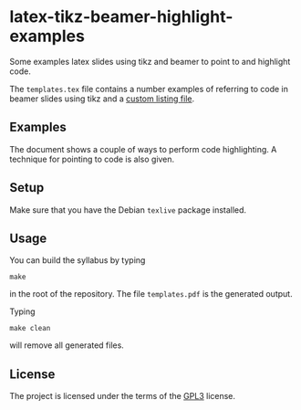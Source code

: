 # latex-tikz-beamer-highlight-examples

Some examples latex slides using tikz and beamer to point to and
highlight code.

The `templates.tex` file contains a number examples of referring to
code in beamer slides using tikz and a
[custom listing file](https://github.com/markroyer/latex-listings-eclipse).

## Examples

The document shows a couple of ways to perform code highlighting.  A
technique for pointing to code is also given.



## Setup

Make sure that you have the Debian `texlive` package installed.

## Usage

You can build the syllabus by typing

```
make
```

in the root of the repository. The file `templates.pdf` is the
generated output.

Typing

```
make clean
```

will remove all generated files.

## License

The project is licensed under the terms of the
[GPL3](https://www.gnu.org/licenses/gpl-3.0.en.html) license.
